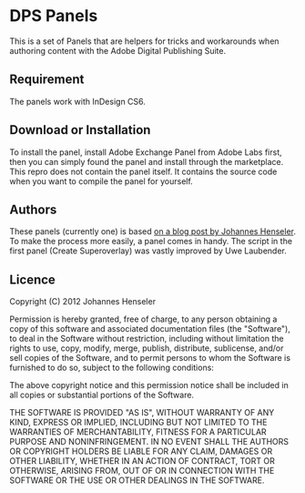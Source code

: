 DPS Panels
==========

This is a set of Panels that are helpers for tricks and workarounds when authoring content with the Adobe Digital Publishing Suite.


Requirement
-----------
The panels work with InDesign CS6.


Download or Installation
------------------------

To install the panel, install Adobe Exchange Panel from Adobe Labs first, then you can simply found the panel and install through the marketplace.
This repro does not contain the panel itself. It contains the source code when you want to compile the panel for yourself.


Authors
-------

These panels (currently one) is based [on a blog post by Johannes Henseler](http://digitalpublishing.tumblr.com/post/10161880827/creating-super-overlays-that-overlay-other). To make the process more easily, a panel comes in handy.
The script in the first panel (Create Superoverlay) was vastly improved by Uwe Laubender.

Licence
-------

Copyright (C) 2012 Johannes Henseler

Permission is hereby granted, free of charge, to any person obtaining a copy of this software and associated documentation files (the "Software"), to deal in the Software without restriction, including without limitation the rights to use, copy, modify, merge, publish, distribute, sublicense, and/or sell copies of the Software, and to permit persons to whom the Software is furnished to do so, subject to the following conditions:

The above copyright notice and this permission notice shall be included in all copies or substantial portions of the Software.

THE SOFTWARE IS PROVIDED "AS IS", WITHOUT WARRANTY OF ANY KIND, EXPRESS OR IMPLIED, INCLUDING BUT NOT LIMITED TO THE WARRANTIES OF MERCHANTABILITY, FITNESS FOR A PARTICULAR PURPOSE AND NONINFRINGEMENT. IN NO EVENT SHALL THE AUTHORS OR COPYRIGHT HOLDERS BE LIABLE FOR ANY CLAIM, DAMAGES OR OTHER LIABILITY, WHETHER IN AN ACTION OF CONTRACT, TORT OR OTHERWISE, ARISING FROM, OUT OF OR IN CONNECTION WITH THE SOFTWARE OR THE USE OR OTHER DEALINGS IN THE SOFTWARE.